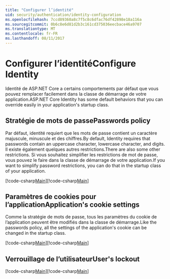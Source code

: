 ```yaml
---
title: "Configurer l’identité"
uid: security/authentication/identity-configuration
ms.openlocfilehash: 7ccd89360a8c7f5c8c6dfac76df42898e18a116a
ms.sourcegitcommit: 0b6c8e6d81d2b3c161cd375036eecbace46a9707
ms.translationtype: MT
ms.contentlocale: fr-FR
ms.lasthandoff: 08/11/2017
---
```

# <a name="configure-identity"></a><span data-ttu-id="445e0-102">Configurer l’identité</span><span class="sxs-lookup"><span data-stu-id="445e0-102">Configure Identity</span></span>

<span data-ttu-id="445e0-103">Identité de ASP.NET Core a certains comportements par défaut que vous pouvez remplacer facilement dans la classe de démarrage de votre application.</span><span class="sxs-lookup"><span data-stu-id="445e0-103">ASP.NET Core Identity has some default behaviors that you can override easily in your application's startup class.</span></span>

## <a name="passwords-policy"></a><span data-ttu-id="445e0-104">Stratégie de mots de passe</span><span class="sxs-lookup"><span data-stu-id="445e0-104">Passwords policy</span></span>

<span data-ttu-id="445e0-105">Par défaut, identité requiert que les mots de passe contient un caractère majuscule, minuscule et des chiffres.</span><span class="sxs-lookup"><span data-stu-id="445e0-105">By default, Identity requires that passwords contain an uppercase character, lowercase character, and digits.</span></span> <span data-ttu-id="445e0-106">Il existe également quelques autres restrictions.</span><span class="sxs-lookup"><span data-stu-id="445e0-106">There are also some other restrictions.</span></span> <span data-ttu-id="445e0-107">Si vous souhaitez simplifier les restrictions de mot de passe, vous pouvez le faire dans la classe de démarrage de votre application.</span><span class="sxs-lookup"><span data-stu-id="445e0-107">If you want to simplify password restrictions, you can do that in the startup class of your application.</span></span>

<span data-ttu-id="445e0-108">[!code-csharp[Main](identity/sample/src/ASPET-IdentityDemo-PrimaryKeysConfig/Startup.cs?highlight=2&range=60-65)]</span><span class="sxs-lookup"><span data-stu-id="445e0-108">[!code-csharp[Main](identity/sample/src/ASPET-IdentityDemo-PrimaryKeysConfig/Startup.cs?highlight=2&range=60-65)]</span></span>

## <a name="applications-cookie-settings"></a><span data-ttu-id="445e0-109">Paramètres de cookies pour l’application</span><span class="sxs-lookup"><span data-stu-id="445e0-109">Application's cookie settings</span></span>

<span data-ttu-id="445e0-110">Comme la stratégie de mots de passe, tous les paramètres du cookie de l’application peuvent être modifiés dans la classe de démarrage.</span><span class="sxs-lookup"><span data-stu-id="445e0-110">Like the passwords policy, all the settings of the application's cookie can be changed in the startup class.</span></span>

<span data-ttu-id="445e0-111">[!code-csharp[Main](identity/sample/src/ASPET-IdentityDemo-PrimaryKeysConfig/Startup.cs?highlight=2&range=72-80)]</span><span class="sxs-lookup"><span data-stu-id="445e0-111">[!code-csharp[Main](identity/sample/src/ASPET-IdentityDemo-PrimaryKeysConfig/Startup.cs?highlight=2&range=72-80)]</span></span>

## <a name="users-lockout"></a><span data-ttu-id="445e0-112">Verrouillage de l’utilisateur</span><span class="sxs-lookup"><span data-stu-id="445e0-112">User's lockout</span></span>

<span data-ttu-id="445e0-113">[!code-csharp[Main](identity/sample/src/ASPET-IdentityDemo-PrimaryKeysConfig/Startup.cs?highlight=2&range=67-70)]</span><span class="sxs-lookup"><span data-stu-id="445e0-113">[!code-csharp[Main](identity/sample/src/ASPET-IdentityDemo-PrimaryKeysConfig/Startup.cs?highlight=2&range=67-70)]</span></span>

